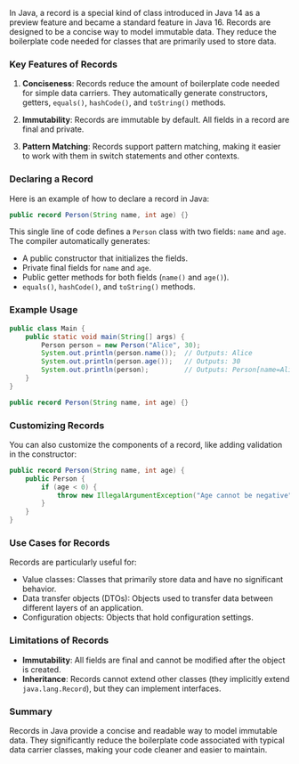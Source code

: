 In Java, a record is a special kind of class introduced in Java 14 as a preview feature and became a standard feature in Java 16. Records are designed to be a concise way to model immutable data. They reduce the boilerplate code needed for classes that are primarily used to store data.

### Key Features of Records

1. **Conciseness**: Records reduce the amount of boilerplate code needed for simple data carriers. They automatically generate constructors, getters, `equals()`, `hashCode()`, and `toString()` methods.

2. **Immutability**: Records are immutable by default. All fields in a record are final and private.

3. **Pattern Matching**: Records support pattern matching, making it easier to work with them in switch statements and other contexts.

### Declaring a Record

Here is an example of how to declare a record in Java:

```java
public record Person(String name, int age) {}
```

This single line of code defines a `Person` class with two fields: `name` and `age`. The compiler automatically generates:

- A public constructor that initializes the fields.
- Private final fields for `name` and `age`.
- Public getter methods for both fields (`name()` and `age()`).
- `equals()`, `hashCode()`, and `toString()` methods.

### Example Usage

```java
public class Main {
    public static void main(String[] args) {
        Person person = new Person("Alice", 30);
        System.out.println(person.name());  // Outputs: Alice
        System.out.println(person.age());   // Outputs: 30
        System.out.println(person);         // Outputs: Person[name=Alice, age=30]
    }
}

public record Person(String name, int age) {}
```

### Customizing Records

You can also customize the components of a record, like adding validation in the constructor:

```java
public record Person(String name, int age) {
    public Person {
        if (age < 0) {
            throw new IllegalArgumentException("Age cannot be negative");
        }
    }
}
```

### Use Cases for Records

Records are particularly useful for:

- Value classes: Classes that primarily store data and have no significant behavior.
- Data transfer objects (DTOs): Objects used to transfer data between different layers of an application.
- Configuration objects: Objects that hold configuration settings.

### Limitations of Records

- **Immutability**: All fields are final and cannot be modified after the object is created.
- **Inheritance**: Records cannot extend other classes (they implicitly extend `java.lang.Record`), but they can implement interfaces.

### Summary

Records in Java provide a concise and readable way to model immutable data. They significantly reduce the boilerplate code associated with typical data carrier classes, making your code cleaner and easier to maintain.